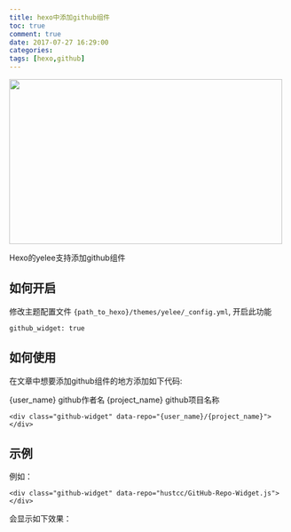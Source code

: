 ```yaml
---
title: hexo中添加github组件
toc: true
comment: true
date: 2017-07-27 16:29:00
categories:
tags: [hexo,github]
---
```



<img src="http://o9xbyqajf.bkt.clouddn.com/20170727150114537274249.png" width="492" height="297"/>

Hexo的yelee支持添加github组件

<!--more-->

## 如何开启

修改主题配置文件 `{path_to_hexo}/themes/yelee/_config.yml`, 开启此功能

```
github_widget: true
```

## 如何使用 

在文章中想要添加github组件的地方添加如下代码:

{user_name} github作者名
{project_name} github项目名称
 
```
<div class="github-widget" data-repo="{user_name}/{project_name}"></div>
```


## 示例

例如：

```
<div class="github-widget" data-repo="hustcc/GitHub-Repo-Widget.js"></div>
```

会显示如下效果：

<div class="github-widget" data-repo="hustcc/GitHub-Repo-Widget.js"></div>